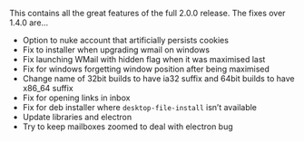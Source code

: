 This contains all the great features of the full 2.0.0 release. The fixes over 1.4.0 are...

* Option to nuke account that artificially persists cookies
* Fix to installer when upgrading wmail on windows
* Fix launching WMail with hidden flag when it was maximised last
* Fix for windows forgetting window position after being maximised
* Change name of 32bit builds to have ia32 suffix and 64bit builds to have x86_64 suffix
* Fix for opening links in inbox
* Fix for deb installer where `desktop-file-install` isn’t available
* Update libraries and electron
* Try to keep mailboxes zoomed to deal with electron bug
